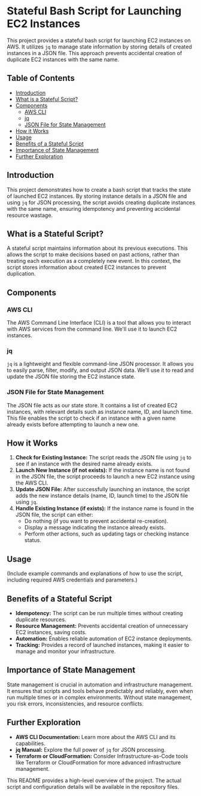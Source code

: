 # Stateful Bash Script for Launching EC2 Instances

This project provides a stateful bash script for launching EC2 instances on AWS. It utilizes `jq` to manage state information by storing details of created instances in a JSON file. This approach prevents accidental creation of duplicate EC2 instances with the same name.

## Table of Contents

- [Introduction](#introduction)
- [What is a Stateful Script?](#what-is-a-stateful-script)
- [Components](#components)
    - [AWS CLI](#aws-cli)
    - [jq](#jq)
    - [JSON File for State Management](#json-file-for-state-management)
- [How it Works](#how-it-works)
- [Usage](#usage)
- [Benefits of a Stateful Script](#benefits-of-a-stateful-script)
- [Importance of State Management](#importance-of-state-management)
- [Further Exploration](#further-exploration)

## Introduction

This project demonstrates how to create a bash script that tracks the state of launched EC2 instances. By storing instance details in a JSON file and using `jq` for JSON processing, the script avoids creating duplicate instances with the same name, ensuring idempotency and preventing accidental resource wastage.

## What is a Stateful Script?

A stateful script maintains information about its previous executions. This allows the script to make decisions based on past actions, rather than treating each execution as a completely new event. In this context, the script stores information about created EC2 instances to prevent duplication.

## Components

### AWS CLI

The AWS Command Line Interface (CLI) is a tool that allows you to interact with AWS services from the command line. We'll use it to launch EC2 instances.

### jq

`jq` is a lightweight and flexible command-line JSON processor. It allows you to easily parse, filter, modify, and output JSON data. We'll use it to read and update the JSON file storing the EC2 instance state.

### JSON File for State Management

The JSON file acts as our state store. It contains a list of created EC2 instances, with relevant details such as instance name, ID, and launch time. This file enables the script to check if an instance with a given name already exists before attempting to launch a new one.

## How it Works

1. **Check for Existing Instance:** The script reads the JSON file using `jq` to see if an instance with the desired name already exists.
2. **Launch New Instance (if not exists):** If the instance name is not found in the JSON file, the script proceeds to launch a new EC2 instance using the AWS CLI.
3. **Update JSON File:** After successfully launching an instance, the script adds the new instance details (name, ID, launch time) to the JSON file using `jq`.
4. **Handle Existing Instance (if exists):** If the instance name is found in the JSON file, the script can either:
    * Do nothing (if you want to prevent accidental re-creation).
    * Display a message indicating the instance already exists.
    * Perform other actions, such as updating tags or checking instance status.

## Usage

(Include example commands and explanations of how to use the script, including required AWS credentials and parameters.)

## Benefits of a Stateful Script

* **Idempotency:** The script can be run multiple times without creating duplicate resources.
* **Resource Management:** Prevents accidental creation of unnecessary EC2 instances, saving costs.
* **Automation:** Enables reliable automation of EC2 instance deployments.
* **Tracking:** Provides a record of launched instances, making it easier to manage and monitor your infrastructure.

## Importance of State Management

State management is crucial in automation and infrastructure management. It ensures that scripts and tools behave predictably and reliably, even when run multiple times or in complex environments. Without state management, you risk errors, inconsistencies, and resource conflicts.

## Further Exploration

* **AWS CLI Documentation:** Learn more about the AWS CLI and its capabilities.
* **jq Manual:** Explore the full power of `jq` for JSON processing.
* **Terraform or CloudFormation:** Consider Infrastructure-as-Code tools like Terraform or CloudFormation for more advanced infrastructure management.

This README provides a high-level overview of the project. The actual script and configuration details will be available in the repository files.
